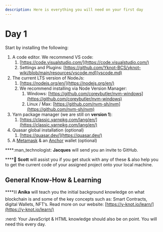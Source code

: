 ```yaml
---
description: Here is everything you will need on your first day
---
```


# Day 1

Start by installing the following:

1. A code editor. We recommend VS code:
   1. [https://code.visualstudio.com/](https://code.visualstudio.com/)
   2. Settings and Plugins: [https://github.com/Yknot-BCS/yknot-wiki/blob/main/resources/vscode.md](vscode.md)
2. The current LTS version of NodeJs:
   1. [https://nodejs.org/en/](https://nodejs.org/en/)
   2. We recommend installing via Node Version Manager:
      1. Windows: [https://github.com/coreybutler/nvm-windows](https://github.com/coreybutler/nvm-windows)
      2. Linux / Max: [https://github.com/nvm-sh/nvm](https://github.com/nvm-sh/nvm)
3. Yarn package manager (we are still on **version 1**):
   1. [https://classic.yarnpkg.com/lang/en/](https://classic.yarnpkg.com/lang/en/)
4. Quasar global installation (optional)
   1. [https://quasar.dev/](https://quasar.dev/)
5. A [Metamask](https://metamask.io/) & an [Anchor](https://greymass.com/anchor/) wallet (optional)

****:man\_technologist: **Jacques** will send you an invite to GitHub.&#x20;

****:helicopter: **Scott** will assist you if you get stuck with any of these & also help you to get the current code of your assigned project onto your local machine.



## General Know-How & Learning

****:chains: **Anika** will teach you the initial background knowledge on what blockchain is and some of the key concepts such as: Smart Contracts, digital Wallets, NFT’s. Read more on our website: [https://y-knot.io/learn/](https://y-knot.io/learn/)

:nerd: Your JavaScript & HTML knowledge should also be on point. You will need this every day.&#x20;

